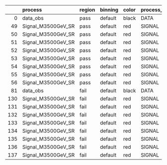 |     | process            | region   | binning   | color   | process_type   |   scale | variation   | source_filename                                             | source_histname    | alias              | title           |   combine_idx |     lnN |   shapes | syst_type   | direction   | variation_alias   |
|----:|:-------------------|:---------|:----------|:--------|:---------------|--------:|:------------|:------------------------------------------------------------|:-------------------|:-------------------|:----------------|--------------:|--------:|---------:|:------------|:------------|:------------------|
|   0 | data_obs           | pass     | default   | black   | DATA           |       1 | nominal     | ./histograms_for_2DAlphabet_v4/EaDM_Cosmics_Data_SR.root    | hpass              | Cosmics_Data_SR    | Cosmics_Data_SR |           nan | nan     |      nan | nan         | nan         | nan               |
|  49 | Signal_M3500GeV_SR | pass     | default   | red     | SIGNAL         |       1 | lumi        | ./histograms_for_2DAlphabet_v4/EaDM_Signal_M3500GeV_SR.root | hpass              | Signal_M3500GeV_SR | DM signal       |           nan |   1.001 |      nan | lnN         | nan         | nan               |
|  50 | Signal_M3500GeV_SR | pass     | default   | red     | SIGNAL         |       1 | RNN         | ./histograms_for_2DAlphabet_v4/EaDM_Signal_M3500GeV_SR.root | hpass_RNNsyst_up   | Signal_M3500GeV_SR | DM signal       |           nan | nan     |        1 | shapes      | Up          | RNNsyst           |
|  51 | Signal_M3500GeV_SR | pass     | default   | red     | SIGNAL         |       1 | RNN         | ./histograms_for_2DAlphabet_v4/EaDM_Signal_M3500GeV_SR.root | hpass_RNNsyst_down | Signal_M3500GeV_SR | DM signal       |           nan | nan     |        1 | shapes      | Down        | RNNsyst           |
|  52 | Signal_M3500GeV_SR | pass     | default   | red     | SIGNAL         |       1 | pT          | ./histograms_for_2DAlphabet_v4/EaDM_Signal_M3500GeV_SR.root | hpass_pTsyst_up    | Signal_M3500GeV_SR | DM signal       |           nan | nan     |        1 | shapes      | Up          | pTsyst            |
|  53 | Signal_M3500GeV_SR | pass     | default   | red     | SIGNAL         |       1 | pT          | ./histograms_for_2DAlphabet_v4/EaDM_Signal_M3500GeV_SR.root | hpass_pTsyst_down  | Signal_M3500GeV_SR | DM signal       |           nan | nan     |        1 | shapes      | Down        | pTsyst            |
|  54 | Signal_M3500GeV_SR | pass     | default   | red     | SIGNAL         |       1 | t0          | ./histograms_for_2DAlphabet_v4/EaDM_Signal_M3500GeV_SR.root | hpass_t0syst_up    | Signal_M3500GeV_SR | DM signal       |           nan | nan     |        1 | shapes      | Up          | t0syst            |
|  55 | Signal_M3500GeV_SR | pass     | default   | red     | SIGNAL         |       1 | t0          | ./histograms_for_2DAlphabet_v4/EaDM_Signal_M3500GeV_SR.root | hpass_t0syst_down  | Signal_M3500GeV_SR | DM signal       |           nan | nan     |        1 | shapes      | Down        | t0syst            |
|  56 | Signal_M3500GeV_SR | pass     | default   | red     | SIGNAL         |       1 | nominal     | ./histograms_for_2DAlphabet_v4/EaDM_Signal_M3500GeV_SR.root | hpass              | Signal_M3500GeV_SR | DM signal       |           nan | nan     |      nan | nan         | nan         | nan               |
|  81 | data_obs           | fail     | default   | black   | DATA           |       1 | nominal     | ./histograms_for_2DAlphabet_v4/EaDM_Cosmics_Data_SR.root    | hfail              | Cosmics_Data_SR    | Cosmics_Data_SR |           nan | nan     |      nan | nan         | nan         | nan               |
| 130 | Signal_M3500GeV_SR | fail     | default   | red     | SIGNAL         |       1 | lumi        | ./histograms_for_2DAlphabet_v4/EaDM_Signal_M3500GeV_SR.root | hfail              | Signal_M3500GeV_SR | DM signal       |           nan |   1.001 |      nan | lnN         | nan         | nan               |
| 131 | Signal_M3500GeV_SR | fail     | default   | red     | SIGNAL         |       1 | RNN         | ./histograms_for_2DAlphabet_v4/EaDM_Signal_M3500GeV_SR.root | hfail_RNNsyst_up   | Signal_M3500GeV_SR | DM signal       |           nan | nan     |        1 | shapes      | Up          | RNNsyst           |
| 132 | Signal_M3500GeV_SR | fail     | default   | red     | SIGNAL         |       1 | RNN         | ./histograms_for_2DAlphabet_v4/EaDM_Signal_M3500GeV_SR.root | hfail_RNNsyst_down | Signal_M3500GeV_SR | DM signal       |           nan | nan     |        1 | shapes      | Down        | RNNsyst           |
| 133 | Signal_M3500GeV_SR | fail     | default   | red     | SIGNAL         |       1 | pT          | ./histograms_for_2DAlphabet_v4/EaDM_Signal_M3500GeV_SR.root | hfail_pTsyst_up    | Signal_M3500GeV_SR | DM signal       |           nan | nan     |        1 | shapes      | Up          | pTsyst            |
| 134 | Signal_M3500GeV_SR | fail     | default   | red     | SIGNAL         |       1 | pT          | ./histograms_for_2DAlphabet_v4/EaDM_Signal_M3500GeV_SR.root | hfail_pTsyst_down  | Signal_M3500GeV_SR | DM signal       |           nan | nan     |        1 | shapes      | Down        | pTsyst            |
| 135 | Signal_M3500GeV_SR | fail     | default   | red     | SIGNAL         |       1 | t0          | ./histograms_for_2DAlphabet_v4/EaDM_Signal_M3500GeV_SR.root | hfail_t0syst_up    | Signal_M3500GeV_SR | DM signal       |           nan | nan     |        1 | shapes      | Up          | t0syst            |
| 136 | Signal_M3500GeV_SR | fail     | default   | red     | SIGNAL         |       1 | t0          | ./histograms_for_2DAlphabet_v4/EaDM_Signal_M3500GeV_SR.root | hfail_t0syst_down  | Signal_M3500GeV_SR | DM signal       |           nan | nan     |        1 | shapes      | Down        | t0syst            |
| 137 | Signal_M3500GeV_SR | fail     | default   | red     | SIGNAL         |       1 | nominal     | ./histograms_for_2DAlphabet_v4/EaDM_Signal_M3500GeV_SR.root | hfail              | Signal_M3500GeV_SR | DM signal       |           nan | nan     |      nan | nan         | nan         | nan               |